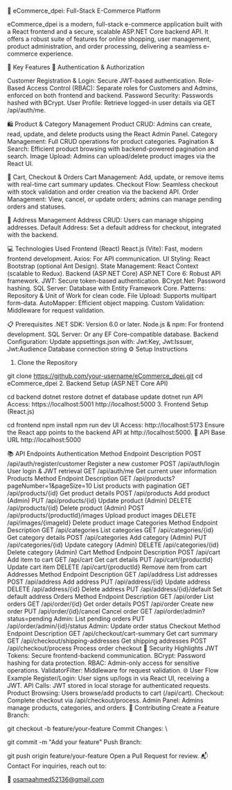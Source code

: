 🛒 eCommerce_dpei: Full-Stack E-Commerce Platform

eCommerce_dpei is a modern, full-stack e-commerce application built with a React frontend and a secure, scalable ASP.NET Core backend API. It offers a robust suite of features for online shopping, user management, product administration, and order processing, delivering a seamless e-commerce experience.

🚀 Key Features
🔐 Authentication & Authorization

Customer Registration & Login: Secure JWT-based authentication.
Role-Based Access Control (RBAC): Separate roles for Customers and Admins, enforced on both frontend and backend.
Password Security: Passwords hashed with BCrypt.
User Profile: Retrieve logged-in user details via GET /api/auth/me.

🛍️ Product & Category Management
Product CRUD: Admins can create, read, update, and delete products using the React Admin Panel.
Category Management: Full CRUD operations for product categories.
Pagination & Search: Efficient product browsing with backend-powered pagination and search.
Image Upload: Admins can upload/delete product images via the React UI.

🛒 Cart, Checkout & Orders
Cart Management: Add, update, or remove items with real-time cart summary updates.
Checkout Flow: Seamless checkout with stock validation and order creation via the backend API.
Order Management: View, cancel, or update orders; admins can manage pending orders and statuses.

📍 Address Management
Address CRUD: Users can manage shipping addresses.
Default Address: Set a default address for checkout, integrated with the backend.

💻 Technologies Used
Frontend (React)
React.js (Vite): Fast, modern frontend development.
Axios: For API communication.
UI Styling: React Bootstrap (optional Ant Design).
State Management: React Context (scalable to Redux).
Backend (ASP.NET Core)
ASP.NET Core 6: Robust API framework.
JWT: Secure token-based authentication.
BCrypt.Net: Password hashing.
SQL Server: Database with Entity Framework Core.
Patterns: Repository & Unit of Work for clean code.
File Upload: Supports multipart form-data.
AutoMapper: Efficient object mapping.
Custom Validation: Middleware for request validation.

📋 Prerequisites
.NET SDK: Version 6.0 or later.
Node.js & npm: For frontend development.
SQL Server: Or any EF Core-compatible database.
Backend Configuration:
Update appsettings.json with:
Jwt:Key, Jwt:Issuer, Jwt:Audience
Database connection string
⚙️ Setup Instructions
1. Clone the Repository


git clone https://github.com/your-username/eCommerce_dpei.git
cd eCommerce_dpei
2. Backend Setup (ASP.NET Core API)



cd backend
dotnet restore
dotnet ef database update
dotnet run
API Access:
https://localhost:5001
http://localhost:5000
3. Frontend Setup (React.js)


cd frontend
npm install
npm run dev
UI Access: http://localhost:5173
Ensure the React app points to the backend API at http://localhost:5000.
📡 API Base URL
http://localhost:5000

📚 API Endpoints
Authentication
Method	Endpoint	Description
POST	/api/auth/register/customer	Register a new customer
POST	/api/auth/login	User login & JWT retrieval
GET	/api/auth/me	Get current user information
Products
Method	Endpoint	Description
GET	/api/products?pageNumber=1&pageSize=10	List products with pagination
GET	/api/products/{id}	Get product details
POST	/api/products	Add product (Admin)
PUT	/api/products/{id}	Update product (Admin)
DELETE	/api/products/{id}	Delete product (Admin)
POST	/api/products/{productId}/images	Upload product images
DELETE	/api/images/{imageId}	Delete product image
Categories
Method	Endpoint	Description
GET	/api/categories	List categories
GET	/api/categories/{id}	Get category details
POST	/api/categories	Add category (Admin)
PUT	/api/categories/{id}	Update category (Admin)
DELETE	/api/categories/{id}	Delete category (Admin)
Cart
Method	Endpoint	Description
POST	/api/cart	Add item to cart
GET	/api/cart	Get cart details
PUT	/api/cart/{productId}	Update cart item
DELETE	/api/cart/{productId}	Remove item from cart
Addresses
Method	Endpoint	Description
GET	/api/address	List addresses
POST	/api/address	Add address
PUT	/api/address/{id}	Update address
DELETE	/api/address/{id}	Delete address
PUT	/api/address/{id}/default	Set default address
Orders
Method	Endpoint	Description
GET	/api/order	List orders
GET	/api/order/{id}	Get order details
POST	/api/order	Create new order
PUT	/api/order/{id}/cancel	Cancel order
GET	/api/order/admin?status=pending	Admin: List pending orders
PUT	/api/order/admin/{id}/status	Admin: Update order status
Checkout
Method	Endpoint	Description
GET	/api/checkout/cart-summary	Get cart summary
GET	/api/checkout/shipping-addresses	Get shipping addresses
POST	/api/checkout/process	Process order checkout
🔐 Security Highlights
JWT Tokens: Secure frontend-backend communication.
BCrypt: Password hashing for data protection.
RBAC: Admin-only access for sensitive operations.
ValidatorFilter: Middleware for request validation.
🌐 User Flow Example
Register/Login: User signs up/logs in via React UI, receiving a JWT.
API Calls: JWT stored in local storage for authenticated requests.
Product Browsing: Users browse/add products to cart (/api/cart).
Checkout: Complete checkout via /api/checkout/process.
Admin Panel: Admins manage products, categories, and orders.
🤝 Contributing
Create a Feature Branch:


git checkout -b feature/your-feature
Commit Changes:
\

git commit -m "Add your feature"
Push Branch:


git push origin feature/your-feature
Open a Pull Request for review.
📬 Contact
For inquiries, reach out to:

📧 osamaahmed52136@gmail.com